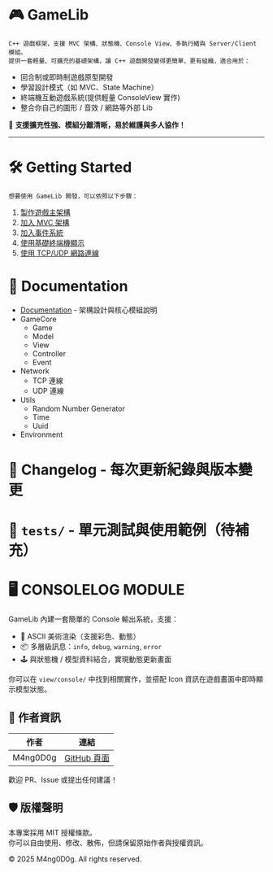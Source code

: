 # 🎮 GameLib

```
C++ 遊戲框架，支援 MVC 架構、狀態機、Console View、多執行緒與 Server/Client 模組。
提供一套輕量、可擴充的基礎架構，讓 C++ 遊戲開發變得更簡單、更有組織，適合用於：
```

- 回合制或即時制遊戲原型開發
- 學習設計模式（如 MVC、State Machine）
- 終端機互動遊戲系統(提供輕量 ConsoleView 實作)
- 整合你自己的圖形 / 音效 / 網路等外部 Lib

🚀 **支援擴充性強、模組分離清晰，易於維護與多人協作！**

---
# 🛠️ Getting Started
```
想要使用 GameLib 開發，可以依照以下步驟：
```
1. [製作遊戲主架構](docs/getting_started/step1.md)
2. [加入 MVC 架構](docs/getting_started/step2.md)
3. [加入事件系統](docs/getting_started/step3.md)
4. [使用基礎終端機顯示](docs/getting_started/step4.md)
5. [使用 TCP/UDP 網路連線](docs/getting_started/step5.md)


# 🧱 Documentation
- [Documentation](docs/documentation.md) - 架構設計與核心模組說明
- GameCore
	- Game
	- Model
	- View
	- Controller
	- Event
- Network
	- TCP 連線
	- UDP 連線
- Utils 
	- Random Number Generator
	- Time
	- Uuid
- Environment

# 📜 Changelog - 每次更新紀錄與版本變更
# 🧪 `tests/` - 單元測試與使用範例（待補充）

# 🖥️ CONSOLELOG MODULE

GameLib 內建一套簡單的 Console 輸出系統，支援：
- 🎨 ASCII 美術渲染（支援彩色、動態）
- 📦 多層級訊息：`info`, `debug`, `warning`, `error`
- 🕹️ 與狀態機 / 模型資料結合，實現動態更新畫面

你可以在 `view/console/` 中找到相關實作，並搭配 Icon 資訊在遊戲畫面中即時顯示模型狀態。

## 👤 作者資訊

| 作者      | 連結                                  |
|-----------|---------------------------------------|
| M4ng0D0g  | [GitHub 頁面](https://github.com/M4ng0D0g) |

歡迎 PR、Issue 或提出任何建議！

## 🛡️ 版權聲明

本專案採用 MIT 授權條款。  
你可以自由使用、修改、散佈，但請保留原始作者與授權資訊。

© 2025 M4ng0D0g. All rights reserved.
